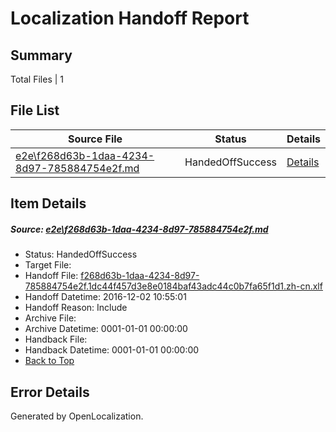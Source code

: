 # <a name='report-top'></a> Localization Handoff Report

## Summary
 Total Files | 1

## File List
 Source File | Status | Details 
 ----------- | ------ | ------- 
 [e2e\f268d63b-1daa-4234-8d97-785884754e2f.md](https://github.com/OpenLocalizationTestOrg/ol-test0/blob/2bbacd5f9b3073bcb99990c9d0a4bd06e30c3dff/e2e/f268d63b-1daa-4234-8d97-785884754e2f.md) | HandedOffSuccess | [Details](#d7d422a2b2d7230200f6734ed38d8e4c62746b851)

## Item Details
##### <a name='d7d422a2b2d7230200f6734ed38d8e4c62746b851'></a> Source: [e2e\f268d63b-1daa-4234-8d97-785884754e2f.md](https://github.com/OpenLocalizationTestOrg/ol-test0/blob/2bbacd5f9b3073bcb99990c9d0a4bd06e30c3dff/e2e/f268d63b-1daa-4234-8d97-785884754e2f.md)
* Status: HandedOffSuccess
* Target File: 
* Handoff File: [f268d63b-1daa-4234-8d97-785884754e2f.1dc44f457d3e8e0184baf43adc44c0b7fa65f1d1.zh-cn.xlf](https://github.com/OpenLocalizationTestOrg/ol-test0-handoff/blob/fc4cb37e3b6ebff90f4b0342605ac4e9bafe1bc2/ol-handoff/OpenLocalizationTestOrg/ol-test0-zhcn/shujia/ht/f268d63b-1daa-4234-8d97-785884754e2f.1dc44f457d3e8e0184baf43adc44c0b7fa65f1d1.zh-cn.xlf)
* Handoff Datetime: 2016-12-02 10:55:01
* Handoff Reason: Include
* Archive File: 
* Archive Datetime: 0001-01-01 00:00:00
* Handback File: 
* Handback Datetime: 0001-01-01 00:00:00
* [Back to Top](#report-top)


## Error Details

Generated by OpenLocalization.
